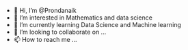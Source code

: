 - 👋 Hi, I’m @Prondanaik
- 👀 I’m interested in Mathematics and data science 
- 🌱 I’m currently learning Data Science and Machine learning 
- 💞️ I’m looking to collaborate on ...
- 📫 How to reach me ...

<!---
Prondanaik/Prondanaik is a ✨ special ✨ repository because its `README.md` (this file) appears on your GitHub profile.
You can click the Preview link to take a look at your changes.
--->
